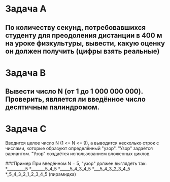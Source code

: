 Задача А
===
По количеству секунд, потребовавшихся студенту
для преодоления дистанции в 400 м 
на уроке физкультуры, 
вывести, какую оценку он должен получить 
(цифры взять реальные)
---
Задача В
===
Вывести число N (от 1 до 1 000 000 000).
Проверить, является ли введённое число
десятичным палиндромом.
---
Задача С
===
Вводится целое число N (1 <= N <= 9), а выводится
несколько строк с числами,
которые образуют определённый "узор".
"Узор" задаётся вариантом.
"Узор" создаётся использованием вложенных циклов.

###Пример
При введённом N = 5, "узор" должен выглядеть так:
*_________5 
*_______5_4_5
*_____5_4_3_4_5
*___5_4_3_2_3_4_5
*_5_4_3_2_1_2_3_4_5
(пирамидка)
